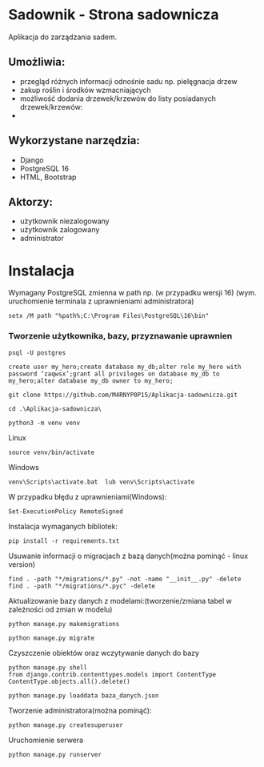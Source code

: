# Sadownik - Strona sadownicza

Aplikacja do zarządzania sadem.

## Umożliwia:
- przegląd różnych informacji odnośnie sadu np. pielęgnacja drzew 
- zakup roślin i środków wzmacniających 
- możliwość dodania drzewek/krzewów do listy posiadanych drzewek/krzewów:
- 

## Wykorzystane narzędzia:
- Django
- PostgreSQL 16
- HTML, Bootstrap

## Aktorzy:
- użytkownik niezalogowany
- użytkownik zalogowany
- administrator

# Instalacja
Wymagany PostgreSQL
zmienna w path np. (w przypadku wersji 16) (wym. uruchomienie terminala z uprawnieniami administratora)

```
setx /M path "%path%;C:\Program Files\PostgreSQL\16\bin"

```
### Tworzenie użytkownika, bazy, przyznawanie uprawnien
```
psql -U postgres

create user my_hero;create database my_db;alter role my_hero with password ‘zaqwsx’;grant all privileges on database my_db to my_hero;alter database my_db owner to my_hero;

```
```
git clone https://github.com/M4RNYP0P15/Aplikacja-sadownicza.git
```
```
cd .\Aplikacja-sadownicza\
```
```
python3 -m venv venv
```
Linux
```
source venv/bin/activate
```
Windows
```
venv\Scripts\activate.bat  lub venv\Scripts\activate
```
W przypadku błędu z uprawnieniami(Windows): 
```
Set-ExecutionPolicy RemoteSigned
```
Instalacja wymaganych bibliotek:
```
pip install -r requirements.txt
```
Usuwanie informacji o migracjach z bazą danych(można pominąć - linux version)
```
find . -path "*/migrations/*.py" -not -name "__init__.py" -delete
find . -path "*/migrations/*.pyc" -delete
```
Aktualizowanie bazy danych z modelami:(tworzenie/zmiana tabel w zależności od zmian w modelu)
```
python manage.py makemigrations
```
```
python manage.py migrate
```
Czyszczenie obiektów oraz wczytywanie danych do bazy
```
python manage.py shell
from django.contrib.contenttypes.models import ContentType
ContentType.objects.all().delete()

python manage.py loaddata baza_danych.json
```
Tworzenie administratora(można pominąć):
```
python manage.py createsuperuser
```
Uruchomienie serwera
```
python manage.py runserver
```